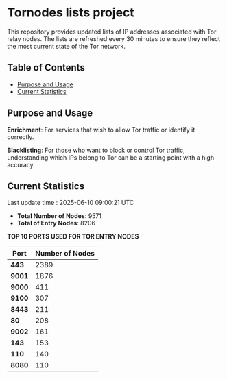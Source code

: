 # Tornodes lists project

This repository provides updated lists of IP addresses associated with Tor relay nodes. The lists are refreshed every 30 minutes to ensure they reflect the most current state of the Tor network.

## Table of Contents

- [Purpose and Usage](#purpose-and-usage)
- [Current Statistics](#current-statistics)


## Purpose and Usage

**Enrichment**: For services that wish to allow Tor traffic or identify it correctly.

**Blacklisting**: For those who want to block or control Tor traffic, understanding which IPs belong to Tor can be a starting point with a high accuracy.

## Current Statistics

Last update time : 2025-06-10 09:00:21 UTC

- **Total Number of Nodes**: 9571
- **Total of Entry Nodes**: 8206

**TOP 10 PORTS USED FOR TOR ENTRY NODES**

| **Port** | **Number of Nodes** |
|------|-----------------|
| **443**   | 2389  |
| **9001**   | 1876  |
| **9000**   | 411  |
| **9100**   | 307  |
| **8443**   | 211  |
| **80**   | 208  |
| **9002**   | 161  |
| **143**   | 153  |
| **110**   | 140  |
| **8080**   | 110  |

